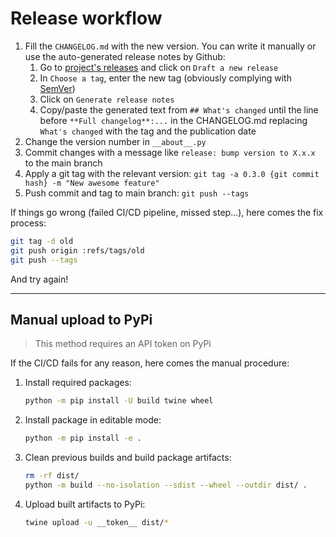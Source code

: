 # Release workflow

1. Fill the `CHANGELOG.md` with the new version. You can write it manually or use the auto-generated release notes by Github:
    1. Go to [project's releases](https://github.com/Guts/qgis-deployment-cli/releases) and click on `Draft a new release`
    1. In `Choose a tag`, enter the new tag (obviously complying with [SemVer](https://semver.org/))
    1. Click on `Generate release notes`
    1. Copy/paste the generated text from `## What's changed` until the line before `**Full changelog**:...` in the CHANGELOG.md replacing `What's changed` with the tag and the publication date
1. Change the version number in `__about__.py`
1. Commit changes with a message like `release: bump version to X.x.x` to the main branch
1. Apply a git tag with the relevant version: `git tag -a 0.3.0 {git commit hash} -m "New awesome feature"`
1. Push commit and tag to main branch: `git push --tags`

If things go wrong (failed CI/CD pipeline, missed step...), here comes the fix process:

```sh
git tag -d old
git push origin :refs/tags/old
git push --tags
```

And try again!

----

## Manual upload to PyPi

> This method requires an API token on PyPi

If the CI/CD fails for any reason, here comes the manual procedure:

1. Install required packages:

    ```sh
    python -m pip install -U build twine wheel
    ```

1. Install package in editable mode:

    ```sh
    python -m pip install -e .
    ```

1. Clean previous builds and build package artifacts:

    ```sh
    rm -rf dist/
    python -m build --no-isolation --sdist --wheel --outdir dist/ .
    ```

1. Upload built artifacts to PyPi:

    ```sh
    twine upload -u __token__ dist/*
    ```
